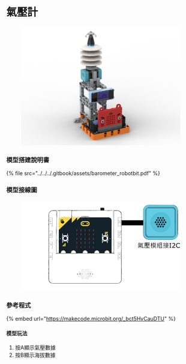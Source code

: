 # 氣壓計

<figure><img src="../../../.gitbook/assets/barometer_robotbit.png" alt=""><figcaption></figcaption></figure>

### 模型搭建說明書

{% file src="../../../.gitbook/assets/barometer_robotbit.pdf" %}

### 模型接線圖

<figure><img src="../../../.gitbook/assets/barometer_wiring.png" alt=""><figcaption></figcaption></figure>

### 參考程式

{% embed url="https://makecode.microbit.org/_bct5HvCauDTU" %}

#### 模型玩法

1. 按A顯示氣壓數據
2. 按B顯示海拔數據

